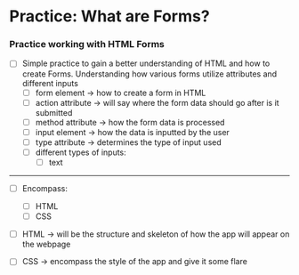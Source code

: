# Practice: What are Forms?

### Practice working with HTML Forms

- [ ] Simple practice to gain a better understanding of HTML and how to create Forms. Understanding how various forms utilize attributes and different inputs
    - [ ] form element -> how to create a form in HTML
    - [ ] action attribute -> will say where the form data should go after is it submitted
    - [ ] method attribute -> how the form data is processed
    - [ ] input element -> how the data is inputted by the user
    - [ ] type attribute -> determines the type of input used
    - [ ] different types of inputs:
      - [ ] text 
---
- [ ] Encompass:
  - [ ] HTML
  - [ ] CSS
- [ ] HTML → will be the structure and skeleton of how the app will appear on the webpage
- [ ] CSS -> encompass the style of the app and give it some flare

